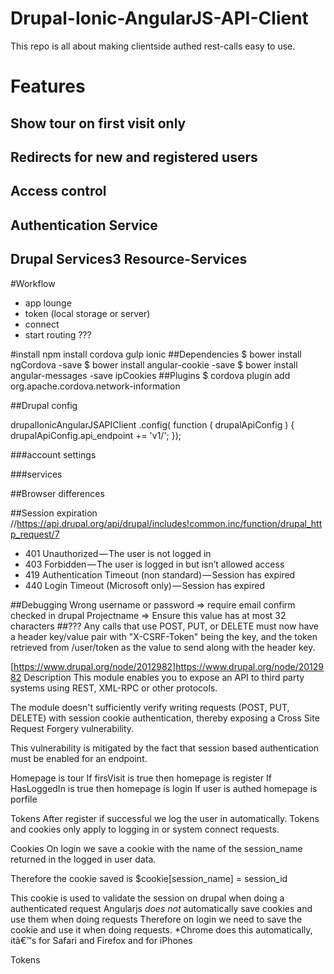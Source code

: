 # Drupal-Ionic-AngularJS-API-Client
This repo is all about making clientside authed rest-calls easy to use.

# Features
## Show tour on first visit only
## Redirects for new and registered users
## Access control
## Authentication Service
## Drupal Services3 Resource-Services

#Workflow
- app lounge
- token (local storage or server)
- connect 
- start routing
???

#install
npm install cordova gulp ionic
##Dependencies
$ bower install ngCordova -save
$ bower install angular-cookie -save
$ bower install angular-messages -save
ipCookies
##Plugins
$ cordova plugin add org.apache.cordova.network-information


##Drupal config

drupalIonicAngularJSAPIClient
	.config( function (  drupalApiConfig ) {
		drupalApiConfig.api_endpoint += 'v1/';
});

###account settings

###services

##Browser differences

##Session expiration
//https://api.drupal.org/api/drupal/includes!common.inc/function/drupal_http_request/7
- 401 Unauthorized — The user is not logged in
- 403 Forbidden — The user is logged in but isn’t allowed access
- 419 Authentication Timeout (non standard) — Session has expired
- 440 Login Timeout (Microsoft only) — Session has expired

##Debugging
Wrong username or password => require email confirm checked in drupal
Projectname => Ensure this value has at most 32 characters
##???
 Any calls that use POST, PUT, or DELETE must now have a header key/value pair with "X-CSRF-Token" being the key, and the token retrieved from /user/token as the value to send along with the header key.

[https://www.drupal.org/node/2012982]https://www.drupal.org/node/2012982
 Description
This module enables you to expose an API to third party systems using REST, XML-RPC or other protocols.

The module doesn't sufficiently verify writing requests (POST, PUT, DELETE) with session cookie authentication, thereby exposing a Cross Site Request Forgery vulnerability.

This vulnerability is mitigated by the fact that session based authentication must be enabled for an endpoint.

Homepage is tour
If firsVisit is true then homepage is register
If HasLoggedIn is true then homepage is login
If user is authed homepage is porfile

Tokens
After register if successful we log the user in automatically. 
Tokens and cookies only apply to logging in or system connect requests.

Cookies
On login we save a cookie with the name of the session_name returned in the logged in user data. 

Therefore the cookie saved is $cookie[session_name] = session_id 

This cookie is used to validate the session on drupal when doing a authenticated request
Angularjs *does not* automatically save cookies and use them when doing requests
Therefore on login we need to save the cookie and use it when doing requests.
*Chrome does this automatically, itâ€™s for Safari and Firefox and for iPhones

Tokens




